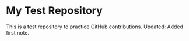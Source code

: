 # My Test Repository
This is a test repository to practice GitHub contributions.
Updated: Added first note.
